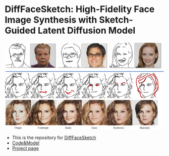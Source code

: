 # DiffFaceSketch: High-Fidelity Face Image Synthesis with Sketch-Guided Latent Diffusion Model
![image](./static/images/teaser_vf.png)
- This is the repository for [DiffFaceSketch](https://arxiv.org/abs/2302.06908)
- [Code&Model](https://github.com/puckikk1202/difffacesketch2023/tree/master)
- [Project page](https://puckikk1202.github.io/difffacesketch2023/)
